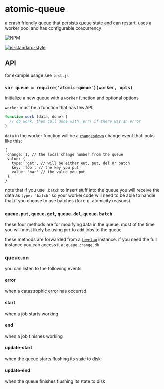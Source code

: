 # atomic-queue

a crash friendly queue that persists queue state and can restart. uses a worker pool and has configurable concurrency

[![NPM](https://nodei.co/npm/atomic-queue.png)](https://nodei.co/npm/atomic-queue/)

[![js-standard-style](https://raw.githubusercontent.com/feross/standard/master/badge.png)](https://github.com/feross/standard)

## API

for example usage see `test.js`

### `var queue = require('atomic-queue')(worker, opts)`

initialize a new queue with a `worker` function and optional options

`worker` must be a function that has this API:

```js
function work (data, done) {
  // do work, then call done with (err) if there was an error
}
```

`data` in the worker function will be a [`changesdown`](http://npmjs.org/changesdown) change event that looks like this:

```
{
 change: 1, // the local change number from the queue
 value: {
   type: 'get', // will be either get, put, del or batch
   key: 'foo', // the key you put
   value: 'bar' // the value you put
 }
}
```

note that if you use `.batch` to insert stuff into the queue you will receive the data as `type: 'batch'` so your worker code will need to be able to handle that if you choose to use batches (for e.g. atomicity reasons)

### `queue.put`, `queue.get`, `queue.del`, `queue.batch`

these four methods are for modifying data in the queue. most of the time you will most likely be using `put` to add jobs to the queue.

these methods are forwarded from a [`levelup`](http://npmjs.org/levelup) instance. if you need the full instance you can access it at `queue.change.db`

### queue.on

you can listen to the following events:

#### error

when a catastrophic error has occurred

#### start

when a job starts working

#### end

when a job finishes working

#### update-start

when the queue starts flushing its state to disk

#### update-end

when the queue finishes flushing its state to disk
